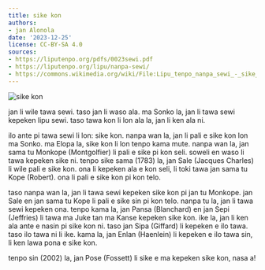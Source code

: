 ```yaml
---
title: sike kon
authors:
- jan Alonola
date: '2023-12-25'
license: CC-BY-SA 4.0
sources:
- https://liputenpo.org/pdfs/0023sewi.pdf
- https://liputenpo.org/lipu/nanpa-sewi/
- https://commons.wikimedia.org/wiki/File:Lipu_tenpo_nanpa_sewi_-_sike_kon.png
---
```


![sike kon](https://upload.wikimedia.org/wikipedia/commons/3/32/Lipu_tenpo_nanpa_sewi_-_sike_kon.png)

jan li wile tawa sewi. taso jan li waso ala. ma Sonko la, jan li tawa sewi kepeken lipu sewi. taso tawa kon li lon ala la, jan li ken ala ni.

ilo ante pi tawa sewi li lon: sike kon. nanpa wan la, jan li pali e sike kon lon ma Sonko. ma Elopa la, sike kon li lon tenpo kama mute. nanpa wan la, jan sama tu Monkope (Montgolfier) li pali e sike pi kon seli. soweli en waso li tawa kepeken sike ni. tenpo sike sama (1783) la, jan Sale (Jacques Charles) li wile pali e sike kon. ona li kepeken ala e kon seli, li toki tawa jan sama tu Kope (Robert). ona li pali e sike kon pi kon telo.

taso nanpa wan la, jan li tawa sewi kepeken sike kon pi jan tu Monkope. jan Sale en jan sama tu Kope li pali e sike sin pi kon telo. nanpa tu la, jan li tawa sewi kepeken ona. tenpo kama la, jan Pansa (Blanchard) en jan Sepi (Jeffries) li tawa ma Juke tan ma Kanse kepeken sike kon. ike la, jan li ken ala ante e nasin pi sike kon ni. taso jan Sipa (Giffard) li kepeken e ilo tawa. taso ilo tawa ni li ike. kama la, jan Enlan (Haenlein) li kepeken e ilo tawa sin, li ken lawa pona e sike kon.

tenpo sin (2002) la, jan Pose (Fossett) li sike e ma kepeken sike kon, nasa a!